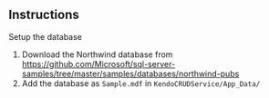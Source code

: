 ## Instructions

Setup the database

1. Download the Northwind database from https://github.com/Microsoft/sql-server-samples/tree/master/samples/databases/northwind-pubs
2. Add the database as `Sample.mdf` in `KendoCRUDService/App_Data/`
